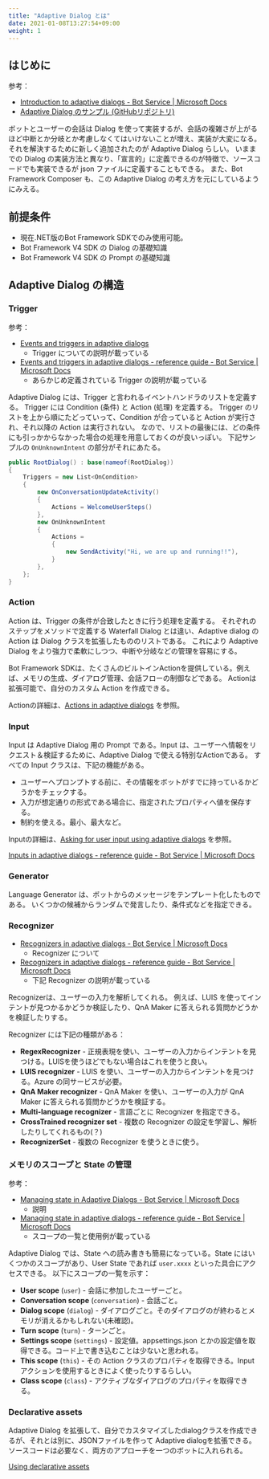 ```yaml
---
title: "Adaptive Dialog とは"
date: 2021-01-08T13:27:54+09:00
weight: 1
---
```


## はじめに
参考：

* [Introduction to adaptive dialogs - Bot Service | Microsoft Docs](https://docs.microsoft.com/en-us/azure/bot-service/bot-builder-adaptive-dialog-introduction)
* [Adaptive Dialog のサンプル (GitHubリポジトリ)](https://github.com/microsoft/BotBuilder-Samples/tree/main/samples/csharp_dotnetcore/adaptive-dialog)

ボットとユーザーの会話は Dialog を使って実装するが、会話の複雑さが上がるほど中断とか分岐とか考慮しなくてはいけないことが増え、実装が大変になる。
それを解決するために新しく追加されたのが Adaptive Dialog らしい。
いままでの Dialog の実装方法と異なり、「宣言的」に定義できるのが特徴で、ソースコードでも実装できるが json ファイルに定義することもできる。
また、Bot Framework Composer も、この Adaptive Dialog の考え方を元にしているようにみえる。

## 前提条件

* 現在.NET版のBot Framework SDKでのみ使用可能。
* Bot Framework V4 SDK の Dialog の基礎知識
* Bot Framework V4 SDK の Prompt の基礎知識

## Adaptive Dialog の構造

### Trigger
参考：

* [Events and triggers in adaptive dialogs](https://docs.microsoft.com/en-us/azure/bot-service/bot-builder-concept-adaptive-dialog-triggers)
  * Trigger についての説明が載っている
* [Events and triggers in adaptive dialogs - reference guide - Bot Service | Microsoft Docs](https://docs.microsoft.com/en-us/azure/bot-service/adaptive-dialog/adaptive-dialog-prebuilt-triggers)
  * あらかじめ定義されている Trigger の説明が載っている

Adaptive Dialog には、Trigger と言われるイベントハンドラのリストを定義する。
Trigger には Condition (条件) と Action (処理) を定義する。
Trigger のリストを上から順にたどっていって、Condition が合っていると Action が実行され、それ以降の Action は実行されない。
なので、リストの最後には、どの条件にも引っかからなかった場合の処理を用意しておくのが良いっぽい。
下記サンプルの `OnUnknownIntent` の部分がそれにあたる。

```cs
public RootDialog() : base(nameof(RootDialog))
{
    Triggers = new List<OnCondition>
    {
        new OnConversationUpdateActivity()
        {
            Actions = WelcomeUserSteps()
        },
        new OnUnknownIntent
        {
            Actions =
            {
                new SendActivity("Hi, we are up and running!!"),
            }
        },
    };
}
```

### Action
Action は、Trigger の条件が合致したときに行う処理を定義する。
それぞれのステップをメソッドで定義する Waterfall Dialog とは違い、Adaptive dialog の Action は Dialog クラスを拡張したもののリストである。
これにより Adaptive Dialog をより強力で柔軟にしつつ、中断や分岐などの管理を容易にする。

Bot Framework SDKは、たくさんのビルトインActionを提供している。例えば、メモリの生成、ダイアログ管理、会話フローの制御などである。
Actionは拡張可能で、自分のカスタム Action を作成できる。

Actionの詳細は、[Actions in adaptive dialogs](https://docs.microsoft.com/en-us/azure/bot-service/bot-builder-concept-adaptive-dialog-actions) を参照。

### Input
Input は Adaptive Dialog 用の Prompt である。Input は、ユーザーへ情報をリクエスト＆検証するために、Adaptive Dialog で使える特別なActionである。
すべての Input クラスは、下記の機能がある。

* ユーザーへプロンプトする前に、その情報をボットがすでに持っているかどうかをチェックする。
* 入力が想定通りの形式である場合に、指定されたプロパティへ値を保存する。
* 制約を使える。最小、最大など。

Inputの詳細は、[Asking for user input using adaptive dialogs](https://docs.microsoft.com/en-us/azure/bot-service/bot-builder-concept-adaptive-dialog-inputs) を参照。

[Inputs in adaptive dialogs - reference guide - Bot Service | Microsoft Docs](https://docs.microsoft.com/en-us/azure/bot-service/adaptive-dialog/adaptive-dialog-prebuilt-inputs)

### Generator
Language Generator は、ボットからのメッセージをテンプレート化したものである。
いくつかの候補からランダムで発言したり、条件式などを指定できる。

### Recognizer

* [Recognizers in adaptive dialogs - Bot Service | Microsoft Docs](https://docs.microsoft.com/en-us/azure/bot-service/bot-builder-concept-adaptive-dialog-recognizers)
  * Recognizer について
* [Recognizers in adaptive dialogs - reference guide - Bot Service | Microsoft Docs](https://docs.microsoft.com/en-us/azure/bot-service/adaptive-dialog/adaptive-dialog-prebuilt-recognizers)
  * 下記 Recognizer の説明が載っている

Recognizerは、ユーザーの入力を解析してくれる。
例えば、LUIS を使ってインテントが見つかるかどうか検証したり、QnA Maker に答えられる質問かどうかを検証したりする。

Recognizer には下記の種類がある：

* __RegexRecognizer__ - 正規表現を使い、ユーザーの入力からインテントを見つける。LUISを使うほどでもない場合はこれを使うと良い。
* __LUIS recognizer__ - LUIS を使い、ユーザーの入力からインテントを見つける。Azure の同サービスが必要。
* __QnA Maker recognizer__ - QnA Maker を使い、ユーザーの入力が QnA Maker に答えられる質問かどうかを検証する。
* __Multi-language recognizer__ - 言語ごとに Recognizer を指定できる。
* __CrossTrained recognizer set__ - 複数の Recognizer の設定を学習し、解析したりしてくれるもの(？)
* __RecognizerSet__ - 複数の Recognizer を使うときに使う。

### メモリのスコープと State の管理
参考：

* [Managing state in Adaptive Dialogs - Bot Service | Microsoft Docs](https://docs.microsoft.com/en-us/azure/bot-service/bot-builder-concept-adaptive-dialog-memory-states)
  * 説明
* [Managing state in adaptive dialogs - reference guide - Bot Service | Microsoft Docs](https://docs.microsoft.com/en-us/azure/bot-service/adaptive-dialog/adaptive-dialog-prebuilt-memory-states)
  * スコープの一覧と使用例が載っている

Adaptive Dialog では、State への読み書きも簡易になっている。State にはいくつかのスコープがあり、User State であれば `user.xxxx` といった具合にアクセスできる。
以下にスコープの一覧を示す：

* __User scope__ (`user`) - 会話に参加したユーザーごと。
* __Conversation scope__ (`conversation`) - 会話ごと。
* __Dialog scope__ (`dialog`) - ダイアログごと。そのダイアログのが終わるとメモリが消えるかもしれない(未確認)。
* __Turn scope__ (`turn`) - ターンごと。
* __Settings scope__ (`settings`) - 設定値。appsettings.json とかの設定値を取得できる。コード上で書き込むことは少ないと思われる。
* __This scope__ (`this`) - その Action クラスのプロパティを取得できる。Input アクションを使用するときによく使ったりするらしい。
* __Class scope__ (`class`) - アクティブなダイアログのプロパティを取得できる。

### Declarative assets
Adaptive Dialog を拡張して、自分でカスタマイズしたdialogクラスを作成できるが、それとは別に、JSONファイルを作って Adaptive dialogを拡張できる。
ソースコードは必要なく、両方のアプローチを一つのボットに入れられる。

[Using declarative assets](https://docs.microsoft.com/en-us/azure/bot-service/bot-builder-concept-adaptive-dialog-declarative?view=azure-bot-service-4.0)

